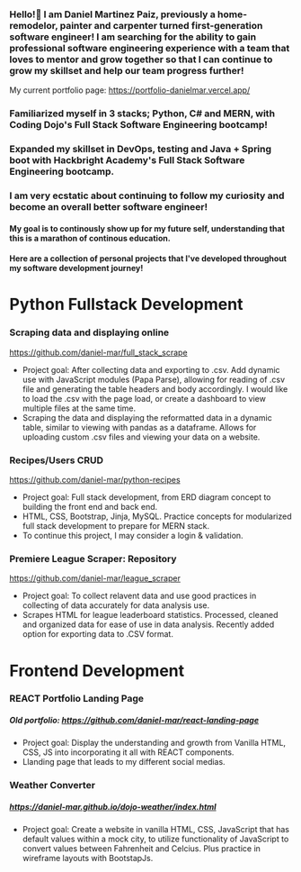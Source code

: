 ### Hello!👋 I am Daniel Martinez Paiz, previously a home-remodelor, painter and carpenter turned first-generation software engineer! I am searching for the ability to gain professional software engineering experience with a team that loves to mentor and grow together so that I can continue to grow my skillset and help our team progress further! 

My current portfolio page: https://portfolio-danielmar.vercel.app/

### Familiarized myself in 3 stacks; Python, C# and MERN, with Coding Dojo's Full Stack Software Engineering bootcamp!
### Expanded my skillset in DevOps, testing and Java + Spring boot with Hackbright Academy's Full Stack Software Engineering bootcamp. 
### I am very ecstatic about continuing to follow my curiosity and become an overall better software engineer! 
#### My goal is to continously show up for my future self, understanding that this is a marathon of continous education.

#### Here are a collection of personal projects that I've developed throughout my software development journey!

# Python Fullstack Development
### Scraping data and displaying online
https://github.com/daniel-mar/full_stack_scrape
- Project goal: After collecting data and exporting to .csv. Add dynamic use with JavaScript modules (Papa Parse), allowing for reading of .csv file and generating the table headers and body accordingly. I would like to load the .csv with the page load, or create a dashboard to view multiple files at the same time.
- Scraping the data and displaying the reformatted data in a dynamic table, similar to viewing with pandas as a dataframe. Allows for uploading custom .csv files and viewing your data on a website.

### Recipes/Users CRUD
https://github.com/daniel-mar/python-recipes
- Project goal: Full stack development, from ERD diagram concept to building the front end and back end.
- HTML, CSS, Bootstrap, Jinja, MySQL. Practice concepts for modularized full stack development to prepare for MERN stack.
- To continue this project, I may consider a login & validation.

### Premiere League Scraper: Repository
https://github.com/daniel-mar/league_scraper
- Project goal: To collect relavent data and use good practices in collecting of data accurately for data analysis use. 
- Scrapes HTML for league leaderboard statistics. Processed, cleaned and organized data for ease of use in data analysis. Recently added option for exporting data to .CSV format.

# Frontend Development

### REACT Portfolio Landing Page
##### Old portfolio: https://github.com/daniel-mar/react-landing-page
- Project goal: Display the understanding and growth from Vanilla HTML, CSS, JS into incorporating it all with REACT components.
- Llanding page that leads to my different social medias.
  
### Weather Converter
##### https://daniel-mar.github.io/dojo-weather/index.html
- Project goal: Create a website in vanilla HTML, CSS, JavaScript that has default values within a mock city, to utilize functionality of JavaScript to convert values between Fahrenheit and Celcius. Plus practice in wireframe layouts with BootstapJs.

<!--
**daniel-mar/daniel-mar** is a ✨ _special_ ✨ repository because its `README.md` (this file) appears on your GitHub profile.

Here are some ideas to get you started:

- 🔭 I’m currently working on ...
- 🌱 I’m currently learning ...
- 👯 I’m looking to collaborate on ...
- 🤔 I’m looking for help with ...
- 💬 Ask me about ...
- 📫 How to reach me: ...
- 😄 Pronouns: ...
-->
